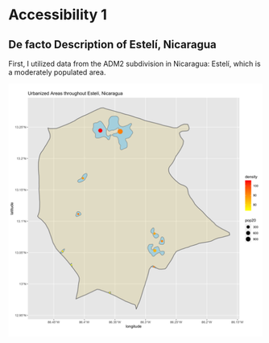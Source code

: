 # Accessibility 1
## De facto Description of Estelí, Nicaragua

First, I utilized data from the ADM2 subdivision in Nicaragua: Estelí, which is a moderately populated area. 

![](accessibility1.png)
